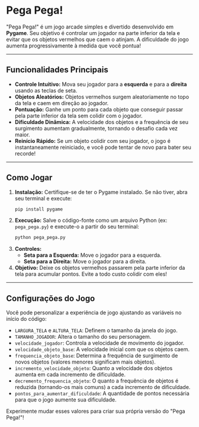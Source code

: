 # Pega Pega!

"Pega Pega!" é um jogo arcade simples e divertido desenvolvido em **Pygame**. Seu objetivo é controlar um jogador na parte inferior da tela e evitar que os objetos vermelhos que caem o atinjam. A dificuldade do jogo aumenta progressivamente à medida que você pontua!

---

## Funcionalidades Principais

* **Controle Intuitivo:** Mova seu jogador para a **esquerda** e para a **direita** usando as teclas de seta.
* **Objetos Aleatórios:** Objetos vermelhos surgem aleatoriamente no topo da tela e caem em direção ao jogador.
* **Pontuação:** Ganhe um ponto para cada objeto que conseguir passar pela parte inferior da tela sem colidir com o jogador.
* **Dificuldade Dinâmica:** A velocidade dos objetos e a frequência de seu surgimento aumentam gradualmente, tornando o desafio cada vez maior.
* **Reinício Rápido:** Se um objeto colidir com seu jogador, o jogo é instantaneamente reiniciado, e você pode tentar de novo para bater seu recorde!

---

## Como Jogar

1.  **Instalação:** Certifique-se de ter o Pygame instalado. Se não tiver, abra seu terminal e execute:
    ```bash
    pip install pygame
    ```
2.  **Execução:** Salve o código-fonte como um arquivo Python (ex: `pega_pega.py`) e execute-o a partir do seu terminal:
    ```bash
    python pega_pega.py
    ```
3.  **Controles:**
    * **Seta para a Esquerda:** Move o jogador para a esquerda.
    * **Seta para a Direita:** Move o jogador para a direita.
4.  **Objetivo:** Deixe os objetos vermelhos passarem pela parte inferior da tela para acumular pontos. Evite a todo custo colidir com eles!

---

## Configurações do Jogo

Você pode personalizar a experiência de jogo ajustando as variáveis no início do código:

* `LARGURA_TELA` e `ALTURA_TELA`: Definem o tamanho da janela do jogo.
* `TAMANHO_JOGADOR`: Altera o tamanho do seu personagem.
* `velocidade_jogador`: Controla a velocidade de movimento do jogador.
* `velocidade_objeto_base`: A velocidade inicial com que os objetos caem.
* `frequencia_objeto_base`: Determina a frequência de surgimento de novos objetos (valores menores significam mais objetos).
* `incremento_velocidade_objeto`: Quanto a velocidade dos objetos aumenta em cada incremento de dificuldade.
* `decremento_frequencia_objeto`: O quanto a frequência de objetos é reduzida (tornando-os mais comuns) a cada incremento de dificuldade.
* `pontos_para_aumentar_dificuldade`: A quantidade de pontos necessária para que o jogo aumente sua dificuldade.

Experimente mudar esses valores para criar sua própria versão do "Pega Pega!"!
